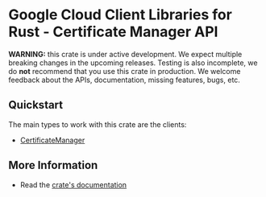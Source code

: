 # Google Cloud Client Libraries for Rust - Certificate Manager API

<!-- Code generated by sidekick. DO NOT EDIT. -->

**WARNING:** this crate is under active development. We expect multiple breaking
changes in the upcoming releases. Testing is also incomplete, we do **not**
recommend that you use this crate in production. We welcome feedback about the
APIs, documentation, missing features, bugs, etc.

## Quickstart

The main types to work with this crate are the clients:

- [CertificateManager]

## More Information

- Read the [crate's documentation](https://docs.rs/google-cloud-certificatemanager-v1/latest/google-cloud-certificatemanager-v1)

[CertificateManager]: https://docs.rs/google-cloud-certificatemanager-v1/latest/google_cloud_certificatemanager_v1/client/struct.CertificateManager.html
